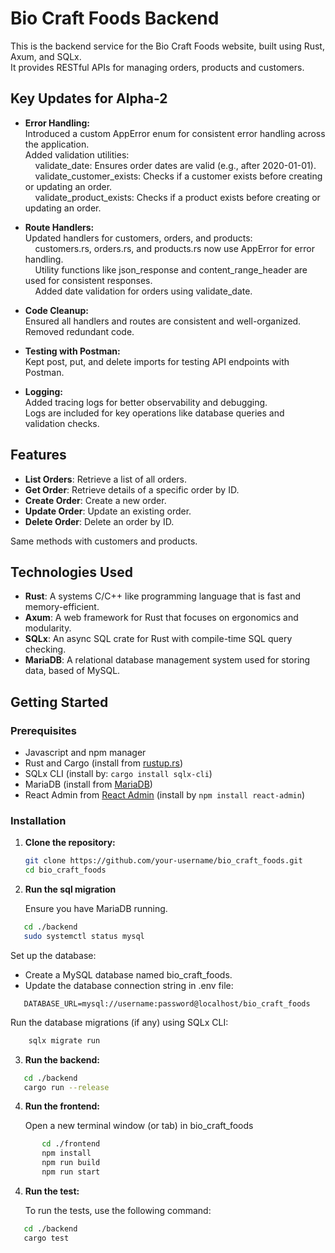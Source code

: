 # Bio Craft Foods Backend

This is the backend service for the Bio Craft Foods website, built using Rust, Axum, and SQLx.  
It provides RESTful APIs for managing orders, products and customers.

## Key Updates for Alpha-2

- **Error Handling:**  
Introduced a custom AppError enum for consistent error handling across the application.  
Added validation utilities:  
&nbsp;&nbsp;&nbsp;&nbsp;validate_date: Ensures order dates are valid (e.g., after 2020-01-01).  
&nbsp;&nbsp;&nbsp;&nbsp;validate_customer_exists: Checks if a customer exists before creating or updating an order.  
&nbsp;&nbsp;&nbsp;&nbsp;validate_product_exists: Checks if a product exists before creating or updating an order.  

- **Route Handlers:**  
Updated handlers for customers, orders, and products:  
&nbsp;&nbsp;&nbsp;&nbsp;customers.rs, orders.rs, and products.rs now use AppError for error handling.  
&nbsp;&nbsp;&nbsp;&nbsp;Utility functions like json_response and content_range_header are used for consistent responses.  
&nbsp;&nbsp;&nbsp;&nbsp;Added date validation for orders using validate_date.  

- **Code Cleanup:**  
Ensured all handlers and routes are consistent and well-organized.  
Removed redundant code.  

- **Testing with Postman:**  
Kept post, put, and delete imports for testing API endpoints with Postman.  

- **Logging:**  
Added tracing logs for better observability and debugging.  
Logs are included for key operations like database queries and validation checks.  

## Features

- **List Orders**: Retrieve a list of all orders.
- **Get Order**: Retrieve details of a specific order by ID.
- **Create Order**: Create a new order.
- **Update Order**: Update an existing order.
- **Delete Order**: Delete an order by ID.  

Same methods with customers and products. 

## Technologies Used

- **Rust**: A systems C/C++ like programming language that is fast and memory-efficient.
- **Axum**: A web framework for Rust that focuses on ergonomics and modularity.
- **SQLx**: An async SQL crate for Rust with compile-time SQL query checking.
- **MariaDB**: A relational database management system used for storing data, based of MySQL.

## Getting Started

### Prerequisites
- Javascript and npm manager 
- Rust and Cargo (install from [rustup.rs](https://rustup.rs/))
- SQLx CLI (install by: `cargo install sqlx-cli`)
- MariaDB (install from [MariaDB](https://mariadb.com/downloads/))
- React Admin from [React Admin](https://github.com/marmelab/react-admin) (install by `npm install react-admin`)

### Installation

1. **Clone the repository:**

   ```bash
   git clone https://github.com/your-username/bio_craft_foods.git
   cd bio_craft_foods

2. **Run the sql migration**
    
   Ensure you have MariaDB running.
```bash
   cd ./backend
   sudo systemctl status mysql
```  
   Set up the database:  
   - Create a MySQL database named bio_craft_foods.  
   - Update the database connection string in .env file:
   
```env
   DATABASE_URL=mysql://username:password@localhost/bio_craft_foods
```
Run the database migrations (if any) using SQLx CLI:
```bash
    sqlx migrate run
```   
3. **Run  the backend:**
```bash
   cd ./backend
   cargo run --release
```
4. **Run  the frontend:**
   
   Open a new terminal window (or tab) in bio_craft_foods
   
```bash
       cd ./frontend
       npm install
       npm run build
       npm run start
```
4. **Run  the  test:**
    
   To run the tests, use the following command:
```bash
   cd ./backend
   cargo test
```
